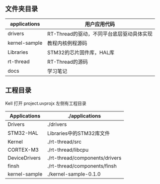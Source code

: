 ## 文件夹目录

applications|		用户应用代码
----|-----
drivers	|		RT-Thread的驱动，不同平台底层驱动具体实现|
kernel-sample	|	教程内核例程源码
Libraries		|	STM32的芯片固件库，HAL库
rt-thread		|	RT-Thread的源码
docs            |   学习笔记



## 工程目录
Kell 打开 project.uvprojx
左侧有工程目录

|Applications|  ./applications|
|----|----|
|Drivers|		./drivers|
STM32-HAL|	Libraries中的STM32库文件
Kernel|		./rt-thread/src
CORTEX-M3|	./rt-thread/libcpu
DeviceDrivers|	./rt-thread/components/drivers|
finsh|		./rt-thread/components/finsh
kernel-sample|	./kernel-sample-0.1.0


